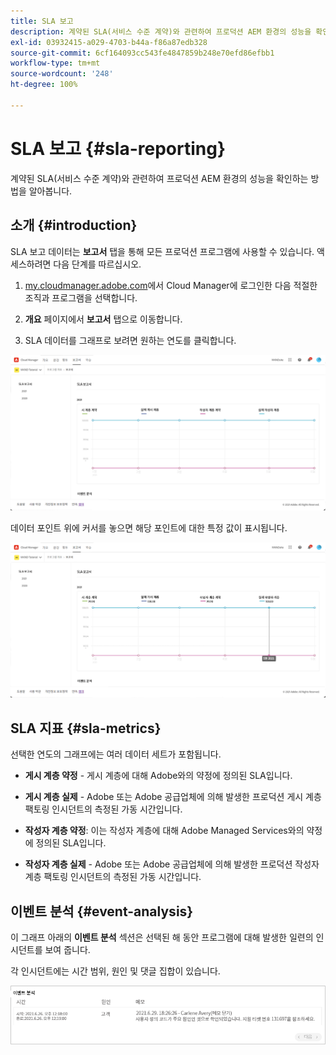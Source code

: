 ```yaml
---
title: SLA 보고
description: 계약된 SLA(서비스 수준 계약)와 관련하여 프로덕션 AEM 환경의 성능을 확인하는 방법을 알아봅니다.
exl-id: 03932415-a029-4703-b44a-f86a87edb328
source-git-commit: 6cf164093cc543fe4847859b248e70efd86efbb1
workflow-type: tm+mt
source-wordcount: '248'
ht-degree: 100%

---
```



# SLA 보고 {#sla-reporting}

계약된 SLA(서비스 수준 계약)와 관련하여 프로덕션 AEM 환경의 성능을 확인하는 방법을 알아봅니다.

## 소개 {#introduction}

SLA 보고 데이터는 **보고서** 탭을 통해 모든 프로덕션 프로그램에 사용할 수 있습니다. 액세스하려면 다음 단계를 따르십시오.

1. [my.cloudmanager.adobe.com](https://my.cloudmanager.adobe.com/)에서 Cloud Manager에 로그인한 다음 적절한 조직과 프로그램을 선택합니다.

1. **개요** 페이지에서 **보고서** 탭으로 이동합니다.

1. SLA 데이터를 그래프로 보려면 원하는 연도를 클릭합니다.

![SLA 그래프 예](assets/sla-reporting-1.png)

데이터 포인트 위에 커서를 놓으면 해당 포인트에 대한 특정 값이 표시됩니다.

![세부 데이터 표시](assets/sla-reporting-b.png)

## SLA 지표 {#sla-metrics}

선택한 연도의 그래프에는 여러 데이터 세트가 포함됩니다.

* **게시 계층 약정** - 게시 계층에 대해 Adobe와의 약정에 정의된 SLA입니다.

* **게시 계층 실제** - Adobe 또는 Adobe 공급업체에 의해 발생한 프로덕션 게시 계층 팩토링 인시던트의 측정된 가동 시간입니다.

* **작성자 계층 약정**: 이는 작성자 계층에 대해 Adobe Managed Services와의 약정에 정의된 SLA입니다.

* **작성자 계층 실제** - Adobe 또는 Adobe 공급업체에 의해 발생한 프로덕션 작성자 계층 팩토링 인시던트의 측정된 가동 시간입니다.

## 이벤트 분석 {#event-analysis}

이 그래프 아래의 **이벤트 분석** 섹션은 선택된 해 동안 프로그램에 대해 발생한 일련의 인시던트를 보여 줍니다.

각 인시던트에는 시간 범위, 원인 및 댓글 집합이 있습니다.

![이벤트 분석 예](assets/sla-reporting-c.png)
